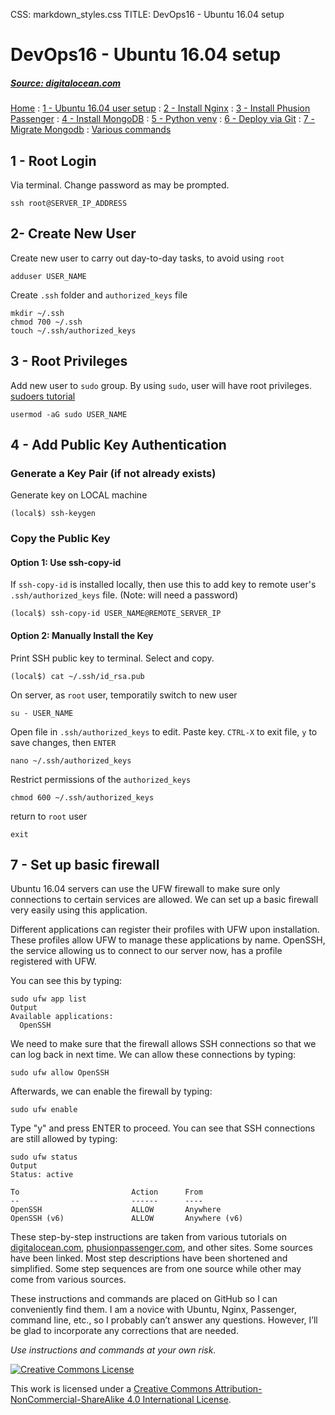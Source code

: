 CSS: markdown_styles.css
TITLE: DevOps16 - Ubuntu 16.04 setup

# DevOps16 - Ubuntu 16.04 setup

##### [Source: digitalocean.com](https://www.digitalocean.com/community/tutorials/how-to-install-nginx-on-ubuntu-16-04)


[Home](../index.html)
: [1 - Ubuntu 16.04 user setup](devops16_1_ubuntu16_setup.html)
: [2 - Install Nginx](devops16_2_install_nginx.html)
: [3 - Install Phusion Passenger](devops16_3_install_phusionpassenger.html)
: [4 - Install MongoDB](devops16_4_install_mongodb.html)
: [5 - Python venv](devops16_5_python_venv.html)
: [6 - Deploy via Git](devops16_6_deploy_flask_app_w_git.html)
: [7 - Migrate Mongodb](devops16_7_migrate_mongodb.html)
: [Various commands](terminal_commands.html)


## 1 - Root Login

Via terminal. Change password as may be prompted.

```
ssh root@SERVER_IP_ADDRESS
```

## 2- Create New User

Create new user to carry out day-to-day tasks, to avoid using `root`

```
adduser USER_NAME
```

Create `.ssh` folder and `authorized_keys` file

```
mkdir ~/.ssh
chmod 700 ~/.ssh
touch ~/.ssh/authorized_keys
```

## 3 - Root Privileges

Add new user to `sudo` group. By using `sudo`, user will have root privileges.<br />
[sudoers tutorial][sudoers_tutorial]

```
usermod -aG sudo USER_NAME
```

## 4 - Add Public Key Authentication

### Generate a Key Pair (if not already exists)

Generate key on LOCAL machine

```
(local$) ssh-keygen
```


### Copy the Public Key

#### Option 1: Use ssh-copy-id

If `ssh-copy-id` is installed locally, then use this to add key to remote user's `.ssh/authorized_keys` file. (Note: will need a password)

````sh_local
(local$) ssh-copy-id USER_NAME@REMOTE_SERVER_IP
````

#### Option 2: Manually Install the Key

Print SSH public key to terminal. Select and copy.

```
(local$) cat ~/.ssh/id_rsa.pub
```

On server, as `root` user, temporatily switch to new user

```
su - USER_NAME
```

Open file in `.ssh/authorized_keys` to edit.
Paste key. `CTRL-X` to exit file, `y` to save changes, then `ENTER`

```
nano ~/.ssh/authorized_keys
```

Restrict permissions of the `authorized_keys`

```
chmod 600 ~/.ssh/authorized_keys
```

return to `root` user

```
exit
```


## 7 - Set up basic firewall

Ubuntu 16.04 servers can use the UFW firewall to make sure only connections to certain services are allowed. We can set up a basic firewall very easily using this application.

Different applications can register their profiles with UFW upon installation. These profiles allow UFW to manage these applications by name. OpenSSH, the service allowing us to connect to our server now, has a profile registered with UFW.

You can see this by typing:

```
sudo ufw app list
Output
Available applications:
  OpenSSH
```

We need to make sure that the firewall allows SSH connections so that we can log back in next time. We can allow these connections by typing:

```
sudo ufw allow OpenSSH
```

Afterwards, we can enable the firewall by typing:

```
sudo ufw enable
```

Type "y" and press ENTER to proceed. You can see that SSH connections are still allowed by typing:

```
sudo ufw status
Output
Status: active

To                         Action      From
--                         ------      ----
OpenSSH                    ALLOW       Anywhere
OpenSSH (v6)               ALLOW       Anywhere (v6)
```



[sudoers_tutorial]: ](https://www.digitalocean.com/community/tutorials/how-to-edit-the-sudoers-file-on-ubuntu-and-centos)



<div class='footnotes'>
<p>These step-by-step instructions are taken from various tutorials on <a href="https://digitalocean.com">digitalocean.com</a>, <a href="https://www.phusionpassenger.com">phusionpassenger.com</a>, and other sites. Some sources have been linked. Most step descriptions have been shortened and simplified. Some step sequences are from one source while other may come from various sources.</p>
<p>These instructions and commands are placed on GitHub so I can conveniently find them. I am a novice with Ubuntu, Nginx, Passenger, command line, etc., so I probably can&#8217;t answer any questions. However, I&#8217;ll be glad to incorporate any corrections that are needed.</p>
<p><em>Use instructions and commands at your own risk.</em></p>

<div class='creative-commons'>
  <a class="creative-commons-image" href="https://creativecommons.org/licenses/by-nc-sa/4.0/">
	<img rel="license" alt="Creative Commons License" src="creativecommons.png"></a>
    <p>
		This work is licensed under a <a rel="license" href="https://creativecommons.org/licenses/by-nc-sa/4.0/">Creative Commons Attribution-NonCommercial-ShareAlike 4.0 International License</a>.
		</p>
</div>
</div>
